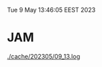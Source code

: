 Tue  9 May 13:46:05 EEST 2023
# JAM
<a href='./cache/202305/09_13.log'>./cache/202305/09_13.log</a>
